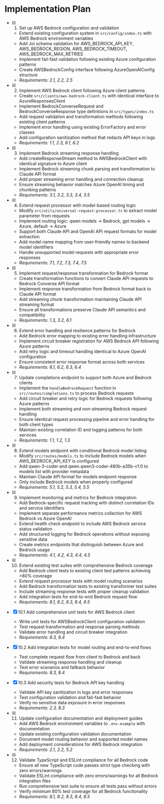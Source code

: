 # Implementation Plan

- [x] 1. Set up AWS Bedrock configuration and validation
  - Extend existing configuration system in `src/config/index.ts` with AWS Bedrock environment
    variables
  - Add Joi schema validation for AWS_BEDROCK_API_KEY, AWS_BEDROCK_REGION, AWS_BEDROCK_TIMEOUT,
    AWS_BEDROCK_MAX_RETRIES
  - Implement fail-fast validation following existing Azure configuration patterns
  - Create AWSBedrockConfig interface following AzureOpenAIConfig structure
  - _Requirements: 2.1, 2.2, 2.5_

- [x] 2. Implement AWS Bedrock client following Azure client patterns
  - Create `src/clients/aws-bedrock-client.ts` with identical interface to AzureResponsesClient
  - Implement BedrockConverseRequest and BedrockConverseResponse type definitions in
    `src/types/index.ts`
  - Add request validation and transformation methods following existing client patterns
  - Implement error handling using existing ErrorFactory and error classes
  - Add configuration sanitization method that redacts API keys in logs
  - _Requirements: 1.1, 2.3, 6.1, 6.2_

- [x] 3. Implement Bedrock streaming response handling
  - Add createResponseStream method to AWSBedrockClient with identical signature to Azure client
  - Implement Bedrock streaming chunk parsing and transformation to Claude API format
  - Add proper streaming error handling and connection cleanup
  - Ensure streaming behavior matches Azure OpenAI timing and chunking patterns
  - _Requirements: 3.1, 3.2, 3.3, 3.4, 3.5_

- [x] 4. Extend request processor with model-based routing logic
  - Modify `src/utils/universal-request-processor.ts` to extract model parameter from requests
  - Implement routing logic: qwen models → Bedrock, gpt models → Azure, default → Azure
  - Support both Claude API and OpenAI API request formats for model extraction
  - Add model name mapping from user-friendly names to backend model identifiers
  - Handle unsupported model requests with appropriate error responses
  - _Requirements: 7.1, 7.2, 7.3, 7.4, 7.5_

- [x] 5. Implement request/response transformation for Bedrock format
  - Create transformation functions to convert Claude API requests to Bedrock Converse API format
  - Implement response transformation from Bedrock format back to Claude API format
  - Add streaming chunk transformation maintaining Claude API streaming format
  - Ensure all transformations preserve Claude API semantics and compatibility
  - _Requirements: 1.3, 3.2, 6.1_

- [x] 6. Extend error handling and resilience patterns for Bedrock
  - Add Bedrock error mapping to existing error handling infrastructure
  - Implement circuit breaker registration for AWS Bedrock API following Azure patterns
  - Add retry logic and timeout handling identical to Azure OpenAI configuration
  - Ensure consistent error response format across both services
  - _Requirements: 6.1, 6.2, 6.3, 6.4_

- [x] 7. Update completions endpoint to support both Azure and Bedrock clients
  - Implement the `handleBedrockRequest` function in `src/routes/completions.ts` to process Bedrock
    requests
  - Add circuit breaker and retry logic for Bedrock requests following Azure patterns
  - Implement both streaming and non-streaming Bedrock request handling
  - Ensure identical request processing pipeline and error handling for both client types
  - Maintain existing correlation ID and logging patterns for both services
  - _Requirements: 1.1, 1.2, 1.3_

- [x] 8. Extend models endpoint with conditional Bedrock model listing
  - Modify `src/routes/models.ts` to include Bedrock models when AWS_BEDROCK_API_KEY is configured
  - Add qwen-3-coder and qwen.qwen3-coder-480b-a35b-v1:0 to models list with provider metadata
  - Maintain Claude API format for models endpoint response
  - Only include Bedrock models when properly configured
  - _Requirements: 5.1, 5.2, 5.3, 5.4, 5.5_

- [x] 9. Implement monitoring and metrics for Bedrock integration
  - Add Bedrock-specific request tracking with distinct correlation IDs and service identifiers
  - Implement separate performance metrics collection for AWS Bedrock vs Azure OpenAI
  - Extend health check endpoint to include AWS Bedrock service status validation
  - Add structured logging for Bedrock operations without exposing sensitive data
  - Create metrics endpoints that distinguish between Azure and Bedrock usage
  - _Requirements: 4.1, 4.2, 4.3, 4.4, 4.5_

- [x] 10. Extend existing test suites with comprehensive Bedrock coverage
  - Add Bedrock client tests to existing client test patterns achieving >80% coverage
  - Extend request processor tests with model routing scenarios
  - Add Bedrock transformation tests to existing transformer test suites
  - Include streaming response tests with proper cleanup validation
  - Add integration tests for end-to-end Bedrock request flow
  - _Requirements: 8.1, 8.2, 8.3, 8.4, 8.5_

- [x] 10.1 Add comprehensive unit tests for AWS Bedrock client
  - Write unit tests for AWSBedrockClient configuration validation
  - Test request transformation and response parsing methods
  - Validate error handling and circuit breaker integration
  - _Requirements: 8.3, 8.4_

- [x] 10.2 Add integration tests for model routing and end-to-end flows
  - Test complete request flow from client to Bedrock and back
  - Validate streaming response handling and cleanup
  - Test error scenarios and fallback behavior
  - _Requirements: 8.3, 8.4_

- [x] 10.3 Add security tests for Bedrock API key handling
  - Validate API key sanitization in logs and error responses
  - Test configuration validation and fail-fast behavior
  - Verify no sensitive data exposure in error responses
  - _Requirements: 2.3, 8.3_

- [x] 11. Update configuration documentation and deployment guides
  - Add AWS Bedrock environment variables to `.env.example` with documentation
  - Update existing configuration validation documentation
  - Document model routing behavior and supported model names
  - Add deployment considerations for AWS Bedrock integration
  - _Requirements: 2.1, 2.2, 5.2_

- [x] 12. Validate TypeScript and ESLint compliance for all Bedrock code
  - Ensure all new TypeScript code passes strict type checking with zero errors/warnings
  - Validate ESLint compliance with zero errors/warnings for all Bedrock integration files
  - Run comprehensive test suite to ensure all tests pass without errors
  - Verify minimum 80% test coverage for all Bedrock functionality
  - _Requirements: 8.1, 8.2, 8.3, 8.4, 8.5_
